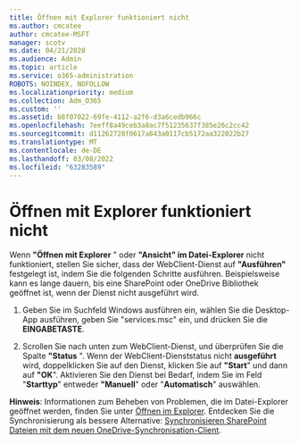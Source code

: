 ```yaml
---
title: Öffnen mit Explorer funktioniert nicht
ms.author: cmcatee
author: cmcatee-MSFT
manager: scotv
ms.date: 04/21/2020
ms.audience: Admin
ms.topic: article
ms.service: o365-administration
ROBOTS: NOINDEX, NOFOLLOW
ms.localizationpriority: medium
ms.collection: Adm_O365
ms.custom: ''
ms.assetid: b8f07022-69fe-4112-a2f6-d3a6cedb966c
ms.openlocfilehash: 7eeff8a49ceb3a8ac7f51235637f385e26c2cc42
ms.sourcegitcommit: d11262728f0617a843a0117cb5172aa322022b27
ms.translationtype: MT
ms.contentlocale: de-DE
ms.lasthandoff: 03/08/2022
ms.locfileid: "63283589"
---
```

# <a name="open-with-explorer-isnt-working"></a>Öffnen mit Explorer funktioniert nicht

Wenn **"Öffnen mit Explorer** " oder **"Ansicht" im Datei-Explorer** nicht funktioniert, stellen Sie sicher, dass der WebClient-Dienst auf **"Ausführen"** festgelegt ist, indem Sie die folgenden Schritte ausführen. Beispielsweise kann es lange dauern, bis eine SharePoint oder OneDrive Bibliothek geöffnet ist, wenn der Dienst nicht ausgeführt wird. 
  
1. Geben Sie im Suchfeld Windows ausführen ein, wählen Sie die Desktop-App ausführen, geben Sie "services.msc" ein, und drücken Sie die **EINGABETASTE**.
    
2. Scrollen Sie nach unten zum WebClient-Dienst, und überprüfen Sie die Spalte **"Status** ". Wenn der WebClient-Dienststatus nicht **ausgeführt** wird, doppelklicken Sie auf den Dienst, klicken Sie auf **"Start**" und dann auf **"OK**". Aktivieren Sie den Dienst bei Bedarf, indem Sie im Feld "**Starttyp**" entweder **"Manuell**" oder "**Automatisch**" auswählen. 
    
**Hinweis**: Informationen zum Beheben von Problemen, die im Datei-Explorer geöffnet werden, finden Sie unter [Öffnen im Explorer](https://go.microsoft.com/fwlink/?linkid=871665). Entdecken Sie die Synchronisierung als bessere Alternative: [Synchronisieren SharePoint Dateien mit dem neuen OneDrive-Synchronisation-Client](https://go.microsoft.com/fwlink/?linkid=871666). 
  

